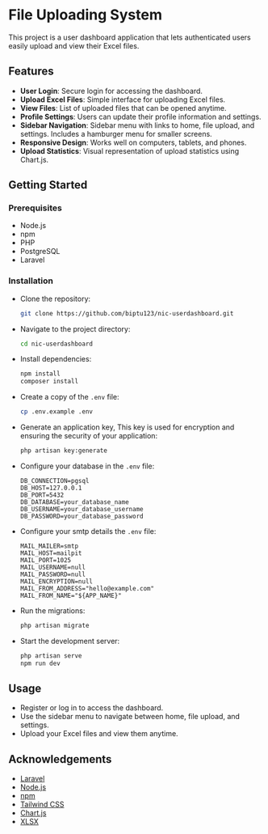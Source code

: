 # File Uploading System

This project is a user dashboard application that lets authenticated users easily upload and view their Excel files.

## Features

-   **User Login**: Secure login for accessing the dashboard.
-   **Upload Excel Files**: Simple interface for uploading Excel files.
-   **View Files**: List of uploaded files that can be opened anytime.
-   **Profile Settings**: Users can update their profile information and settings.
-   **Sidebar Navigation**: Sidebar menu with links to home, file upload, and settings. Includes a hamburger menu for smaller screens.
-   **Responsive Design**: Works well on computers, tablets, and phones.
-   **Upload Statistics**: Visual representation of upload statistics using Chart.js.

## Getting Started

### Prerequisites

-   Node.js
-   npm
-   PHP
-   PostgreSQL
-   Laravel

### Installation

-   Clone the repository:
    ```sh
    git clone https://github.com/biptu123/nic-userdashboard.git
    ```
-   Navigate to the project directory:
    ```sh
    cd nic-userdashboard
    ```
-   Install dependencies:
    ```sh
    npm install
    composer install
    ```
-   Create a copy of the `.env` file:
    ```sh
    cp .env.example .env
    ```
-   Generate an application key, This key is used for encryption and ensuring the security of your application:
    ```sh
    php artisan key:generate
    ```
-   Configure your database in the `.env` file:
    ```env
    DB_CONNECTION=pgsql
    DB_HOST=127.0.0.1
    DB_PORT=5432
    DB_DATABASE=your_database_name
    DB_USERNAME=your_database_username
    DB_PASSWORD=your_database_password
    ```
-   Configure your smtp details the `.env` file:
    ```env
    MAIL_MAILER=smtp
    MAIL_HOST=mailpit
    MAIL_PORT=1025
    MAIL_USERNAME=null
    MAIL_PASSWORD=null
    MAIL_ENCRYPTION=null
    MAIL_FROM_ADDRESS="hello@example.com"
    MAIL_FROM_NAME="${APP_NAME}"
    ```
-   Run the migrations:

    ```sh
    php artisan migrate
    ```

-   Start the development server:
    ```sh
    php artisan serve
    npm run dev
    ```

## Usage

-   Register or log in to access the dashboard.
-   Use the sidebar menu to navigate between home, file upload, and settings.
-   Upload your Excel files and view them anytime.

## Acknowledgements

-   [Laravel](https://laravel.com/)
-   [Node.js](https://nodejs.org/)
-   [npm](https://www.npmjs.com/)
-   [Tailwind CSS](https://tailwindcss.com/)
-   [Chart.js](https://www.chartjs.org/)
-   [XLSX](https://github.com/SheetJS/sheetjs)
